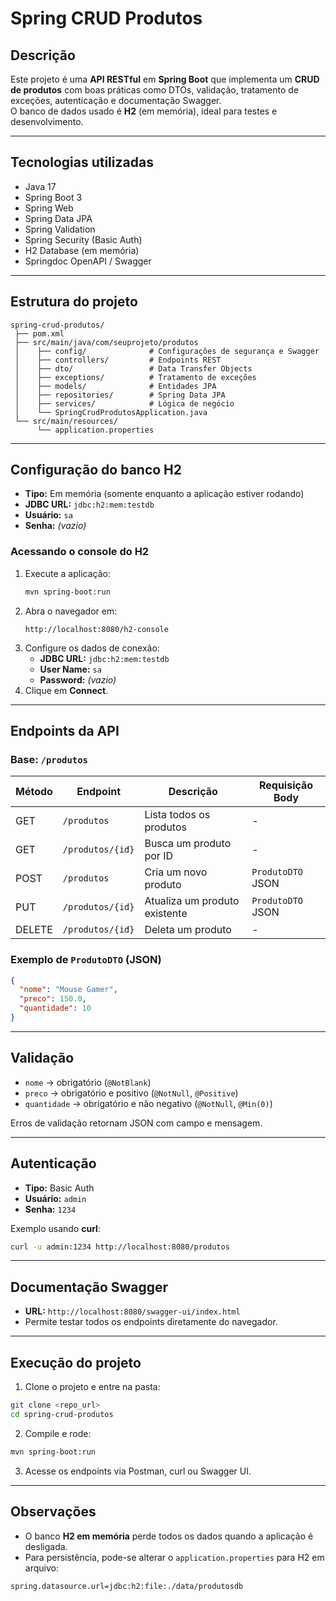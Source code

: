 # Spring CRUD Produtos

## Descrição
Este projeto é uma **API RESTful** em **Spring Boot** que implementa um **CRUD de produtos** com boas práticas como DTOs, validação, tratamento de exceções, autenticação e documentação Swagger.  
O banco de dados usado é **H2** (em memória), ideal para testes e desenvolvimento.

---

## Tecnologias utilizadas
- Java 17  
- Spring Boot 3  
- Spring Web  
- Spring Data JPA  
- Spring Validation  
- Spring Security (Basic Auth)  
- H2 Database (em memória)  
- Springdoc OpenAPI / Swagger  

---

## Estrutura do projeto
```
spring-crud-produtos/
 ├── pom.xml
 ├── src/main/java/com/seuprojeto/produtos
 │    ├── config/              # Configurações de segurança e Swagger
 │    ├── controllers/         # Endpoints REST
 │    ├── dto/                 # Data Transfer Objects
 │    ├── exceptions/          # Tratamento de exceções
 │    ├── models/              # Entidades JPA
 │    ├── repositories/        # Spring Data JPA
 │    ├── services/            # Lógica de negócio
 │    └── SpringCrudProdutosApplication.java
 └── src/main/resources/
      └── application.properties
```

---

## Configuração do banco H2
- **Tipo:** Em memória (somente enquanto a aplicação estiver rodando)  
- **JDBC URL:** `jdbc:h2:mem:testdb`  
- **Usuário:** `sa`  
- **Senha:** *(vazio)*  

### Acessando o console do H2
1. Execute a aplicação:
   ```bash
   mvn spring-boot:run
   ```
2. Abra o navegador em:
   ```
   http://localhost:8080/h2-console
   ```
3. Configure os dados de conexão:
   - **JDBC URL:** `jdbc:h2:mem:testdb`  
   - **User Name:** `sa`  
   - **Password:** *(vazio)*  
4. Clique em **Connect**.

---

## Endpoints da API

### Base: `/produtos`
| Método | Endpoint           | Descrição                       | Requisição Body           |
|--------|------------------|---------------------------------|--------------------------|
| GET    | `/produtos`       | Lista todos os produtos         | -                        |
| GET    | `/produtos/{id}`  | Busca um produto por ID         | -                        |
| POST   | `/produtos`       | Cria um novo produto            | `ProdutoDTO` JSON        |
| PUT    | `/produtos/{id}`  | Atualiza um produto existente   | `ProdutoDTO` JSON        |
| DELETE | `/produtos/{id}`  | Deleta um produto               | -                        |

### Exemplo de `ProdutoDTO` (JSON)
```json
{
  "nome": "Mouse Gamer",
  "preco": 150.0,
  "quantidade": 10
}
```

---

## Validação
- `nome` → obrigatório (`@NotBlank`)  
- `preco` → obrigatório e positivo (`@NotNull`, `@Positive`)  
- `quantidade` → obrigatório e não negativo (`@NotNull`, `@Min(0)`)

Erros de validação retornam JSON com campo e mensagem.

---

## Autenticação
- **Tipo:** Basic Auth  
- **Usuário:** `admin`  
- **Senha:** `1234`

Exemplo usando **curl**:
```bash
curl -u admin:1234 http://localhost:8080/produtos
```

---

## Documentação Swagger
- **URL:** `http://localhost:8080/swagger-ui/index.html`  
- Permite testar todos os endpoints diretamente do navegador.

---

## Execução do projeto
1. Clone o projeto e entre na pasta:
```bash
git clone <repo_url>
cd spring-crud-produtos
```
2. Compile e rode:
```bash
mvn spring-boot:run
```
3. Acesse os endpoints via Postman, curl ou Swagger UI.

---

## Observações
- O banco **H2 em memória** perde todos os dados quando a aplicação é desligada.  
- Para persistência, pode-se alterar o `application.properties` para H2 em arquivo:  
```properties
spring.datasource.url=jdbc:h2:file:./data/produtosdb
```
